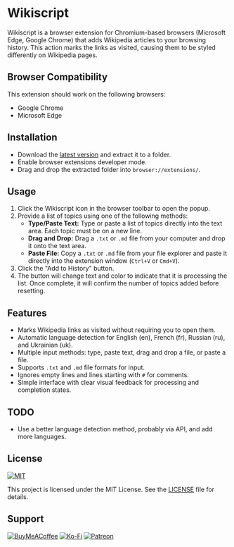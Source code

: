 # Wikiscript

Wikiscript is a browser extension for Chromium-based browsers (Microsoft Edge, Google Chrome) that adds Wikipedia articles to your browsing history. This action marks the links as visited, causing them to be styled differently on Wikipedia pages.

## Browser Compatibility

This extension should work on the following browsers:

- Google Chrome
- Microsoft Edge

## Installation

- Download the [latest version](https://github.com/Inc44/Wikiscript/archive/refs/heads/main.zip) and extract it to a folder.
- Enable browser extensions developer mode.
- Drag and drop the extracted folder into `browser://extensions/`.

## Usage

1. Click the Wikiscript icon in the browser toolbar to open the popup.
2. Provide a list of topics using one of the following methods:
	- **Type/Paste Text:** Type or paste a list of topics directly into the text area. Each topic must be on a new line.
	- **Drag and Drop:** Drag a `.txt` or `.md` file from your computer and drop it onto the text area.
	- **Paste File:** Copy a `.txt` or `.md` file from your file explorer and paste it directly into the extension window (`Ctrl+V` or `Cmd+V`).
3. Click the "Add to History" button.
4. The button will change text and color to indicate that it is processing the list. Once complete, it will confirm the number of topics added before resetting.

## Features

- Marks Wikipedia links as visited without requiring you to open them.
- Automatic language detection for English (en), French (fr), Russian (ru), and Ukrainian (uk).
- Multiple input methods: type, paste text, drag and drop a file, or paste a file.
- Supports `.txt` and `.md` file formats for input.
- Ignores empty lines and lines starting with `#` for comments.
- Simple interface with clear visual feedback for processing and completion states.

## TODO

- Use a better language detection method, probably via API, and add more languages.

## License

[![MIT](https://img.shields.io/badge/License-MIT-lightgrey.svg)](https://opensource.org/licenses/MIT)

This project is licensed under the MIT License. See the [LICENSE](LICENSE) file for details.

## Support

[![BuyMeACoffee](https://img.shields.io/badge/Buy%20Me%20a%20Coffee-ffdd00?style=for-the-badge&logo=buy-me-a-coffee&logoColor=black)](https://buymeacoffee.com/xamituchido)
[![Ko-Fi](https://img.shields.io/badge/Ko--fi-F16061?style=for-the-badge&logo=ko-fi&logoColor=white)](https://ko-fi.com/inc44)
[![Patreon](https://img.shields.io/badge/Patreon-F96854?style=for-the-badge&logo=patreon&logoColor=white)](https://www.patreon.com/Inc44)